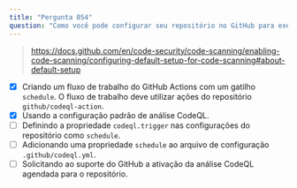 ```yaml
---
title: "Pergunta 054"
question: "Como você pode configurar seu repositório no GitHub para executar a análise CodeQL em um cronograma? (Escolha duas.)"
---
```


> https://docs.github.com/en/code-security/code-scanning/enabling-code-scanning/configuring-default-setup-for-code-scanning#about-default-setup
- [x] Criando um fluxo de trabalho do GitHub Actions com um gatilho `schedule`. O fluxo de trabalho deve utilizar ações do repositório `github/codeql-action`.
- [x] Usando a configuração padrão de análise CodeQL.
- [ ] Definindo a propriedade `codeql.trigger` nas configurações do repositório como `schedule`.
- [ ] Adicionando uma propriedade `schedule` ao arquivo de configuração `.github/codeql.yml`.
- [ ] Solicitando ao suporte do GitHub a ativação da análise CodeQL agendada para o repositório.
